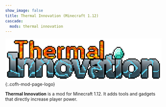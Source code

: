 ```yaml
---
show_image: false
title: Thermal Innovation (Minecraft 1.12)
cascade:
  mods: thermal innovation
---
```


![Thermal Innovation logo](/assets/images/logos/1.12/thermal-innovation.png){:.cofh-mod-page-logo}


**Thermal Innovation** is a mod for Minecraft 1.12. It adds tools and gadgets
that directly increase player power.
